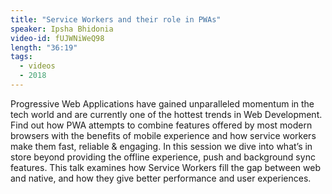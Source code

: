 ```yaml
---
title: "Service Workers and their role in PWAs"
speaker: Ipsha Bhidonia
video-id: fUJWNiWeQ98
length: "36:19"
tags:
  - videos
  - 2018
---
```


Progressive Web Applications have gained unparalleled momentum in the tech world and are currently one of the hottest trends in Web Development. Find out how PWA attempts to combine features offered by most modern browsers with the benefits of mobile experience and how service workers make them fast, reliable & engaging. In this session we dive into what’s in store beyond providing the offline experience, push and background sync features. This talk examines how Service Workers fill the gap between web and native, and how they give better performance and user experiences.
